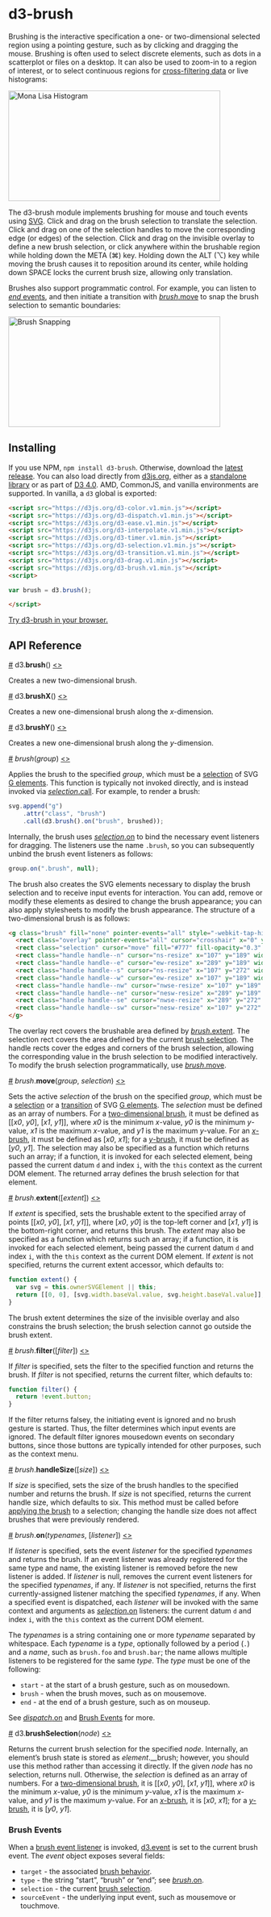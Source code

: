 # d3-brush

Brushing is the interactive specification a one- or two-dimensional selected region using a pointing gesture, such as by clicking and dragging the mouse. Brushing is often used to select discrete elements, such as dots in a scatterplot or files on a desktop. It can also be used to zoom-in to a region of interest, or to select continuous regions for [cross-filtering data](http://square.github.io/crossfilter/) or live histograms:

[<img alt="Mona Lisa Histogram" src="https://raw.githubusercontent.com/d3/d3-brush/master/img/mona-lisa.jpg" width="420" height="219">](http://bl.ocks.org/mbostock/0d20834e3d5a46138752f86b9b79727e)

The d3-brush module implements brushing for mouse and touch events using [SVG](https://www.w3.org/TR/SVG/). Click and drag on the brush selection to translate the selection. Click and drag on one of the selection handles to move the corresponding edge (or edges) of the selection. Click and drag on the invisible overlay to define a new brush selection, or click anywhere within the brushable region while holding down the META (⌘) key. Holding down the ALT (⌥) key while moving the brush causes it to reposition around its center, while holding down SPACE locks the current brush size, allowing only translation.

Brushes also support programmatic control. For example, you can listen to [*end* events](#brush-events), and then initiate a transition with [*brush*.move](#brush_move) to snap the brush selection to semantic boundaries:

[<img alt="Brush Snapping" src="https://raw.githubusercontent.com/d3/d3-brush/master/img/snapping.png" width="420" height="219">](http://bl.ocks.org/mbostock/6232537)

## Installing

If you use NPM, `npm install d3-brush`. Otherwise, download the [latest release](https://github.com/d3/d3-brush/releases/latest). You can also load directly from [d3js.org](https://d3js.org), either as a [standalone library](https://d3js.org/d3-brush.v1.min.js) or as part of [D3 4.0](https://github.com/d3/d3). AMD, CommonJS, and vanilla environments are supported. In vanilla, a `d3` global is exported:

```html
<script src="https://d3js.org/d3-color.v1.min.js"></script>
<script src="https://d3js.org/d3-dispatch.v1.min.js"></script>
<script src="https://d3js.org/d3-ease.v1.min.js"></script>
<script src="https://d3js.org/d3-interpolate.v1.min.js"></script>
<script src="https://d3js.org/d3-timer.v1.min.js"></script>
<script src="https://d3js.org/d3-selection.v1.min.js"></script>
<script src="https://d3js.org/d3-transition.v1.min.js"></script>
<script src="https://d3js.org/d3-drag.v1.min.js"></script>
<script src="https://d3js.org/d3-brush.v1.min.js"></script>
<script>

var brush = d3.brush();

</script>
```

[Try d3-brush in your browser.](https://tonicdev.com/npm/d3-brush)

## API Reference

<a href="#brush" name="brush">#</a> d3.<b>brush</b>() [<>](https://github.com/Devinsuit/d3-brush/blob/master/src/brush.js "Source Code")

Creates a new two-dimensional brush.

<a href="#brushX" name="brushX">#</a> d3.<b>brushX</b>() [<>](https://github.com/Devinsuit/d3-brush/blob/master/src/brush.js#L123 "Source Code")

Creates a new one-dimensional brush along the *x*-dimension.

<a href="#brushY" name="brushY">#</a> d3.<b>brushY</b>() [<>](https://github.com/Devinsuit/d3-brush/blob/master/src/brush.js#L127 "Source Code")

Creates a new one-dimensional brush along the *y*-dimension.

<a href="#_brush" name="_brush">#</a> <i>brush</i>(<i>group</i>) [<>](https://github.com/Devinsuit/d3-brush/blob/master/src/brush.js#L142 "Source Code")

Applies the brush to the specified *group*, which must be a [selection](https://github.com/d3/d3-selection) of SVG [G elements](https://www.w3.org/TR/SVG/struct.html#Groups). This function is typically not invoked directly, and is instead invoked via [*selection*.call](https://github.com/d3/d3-selection#selection_call). For example, to render a brush:

```js
svg.append("g")
    .attr("class", "brush")
    .call(d3.brush().on("brush", brushed));
```

Internally, the brush uses [*selection*.on](https://github.com/d3/d3-selection#selection_on) to bind the necessary event listeners for dragging. The listeners use the name `.brush`, so you can subsequently unbind the brush event listeners as follows:

```js
group.on(".brush", null);
```

The brush also creates the SVG elements necessary to display the brush selection and to receive input events for interaction. You can add, remove or modify these elements as desired to change the brush appearance; you can also apply stylesheets to modify the brush appearance. The structure of a two-dimensional brush is as follows:

```html
<g class="brush" fill="none" pointer-events="all" style="-webkit-tap-highlight-color: rgba(0, 0, 0, 0);">
  <rect class="overlay" pointer-events="all" cursor="crosshair" x="0" y="0" width="960" height="500"></rect>
  <rect class="selection" cursor="move" fill="#777" fill-opacity="0.3" stroke="#fff" shape-rendering="crispEdges" x="112" y="194" width="182" height="83"></rect>
  <rect class="handle handle--n" cursor="ns-resize" x="107" y="189" width="192" height="10"></rect>
  <rect class="handle handle--e" cursor="ew-resize" x="289" y="189" width="10" height="93"></rect>
  <rect class="handle handle--s" cursor="ns-resize" x="107" y="272" width="192" height="10"></rect>
  <rect class="handle handle--w" cursor="ew-resize" x="107" y="189" width="10" height="93"></rect>
  <rect class="handle handle--nw" cursor="nwse-resize" x="107" y="189" width="10" height="10"></rect>
  <rect class="handle handle--ne" cursor="nesw-resize" x="289" y="189" width="10" height="10"></rect>
  <rect class="handle handle--se" cursor="nwse-resize" x="289" y="272" width="10" height="10"></rect>
  <rect class="handle handle--sw" cursor="nesw-resize" x="107" y="272" width="10" height="10"></rect>
</g>
```

The overlay rect covers the brushable area defined by [*brush*.extent](#brush_extent). The selection rect covers the area defined by the current [brush selection](#brushSelection). The handle rects cover the edges and corners of the brush selection, allowing the corresponding value in the brush selection to be modified interactively. To modify the brush selection programmatically, use [*brush*.move](#brush_move).

<a href="#brush_move" name="brush_move">#</a> <i>brush</i>.<b>move</b>(<i>group</i>, <i>selection</i>) [<>](https://github.com/Devinsuit/d3-brush/blob/master/src/brush.js#L189 "Source Code")

Sets the active *selection* of the brush on the specified *group*, which must be a [selection](https://github.com/d3/d3-selection) or a [transition](https://github.com/d3/d3-transition) of SVG [G elements](https://www.w3.org/TR/SVG/struct.html#Groups). The *selection* must be defined as an array of numbers. For a [two-dimensional brush](#brush), it must be defined as [[*x0*, *y0*], [*x1*, *y1*]], where *x0* is the minimum *x*-value, *y0* is the minimum *y*-value, *x1* is the maximum *x*-value, and *y1* is the maximum *y*-value. For an [*x*-brush](#brushX), it must be defined as [*x0*, *x1*]; for a [*y*-brush](#brushY), it must be defined as [*y0*, *y1*]. The selection may also be specified as a function which returns such an array; if a function, it is invoked for each selected element, being passed the current datum `d` and index `i`, with the `this` context as the current DOM element. The returned array defines the brush selection for that element.

<a href="#brush_extent" name="brush_extent">#</a> <i>brush</i>.<b>extent</b>([<i>extent</i>]) [<>](https://github.com/Devinsuit/d3-brush/blob/master/src/brush.js#L521 "Source Code")

If *extent* is specified, sets the brushable extent to the specified array of points [[*x0*, *y0*], [*x1*, *y1*]], where [*x0*, *y0*] is the top-left corner and [*x1*, *y1*] is the bottom-right corner, and returns this brush. The *extent* may also be specified as a function which returns such an array; if a function, it is invoked for each selected element, being passed the current datum `d` and index `i`, with the `this` context as the current DOM element. If *extent* is not specified, returns the current extent accessor, which defaults to:

```js
function extent() {
  var svg = this.ownerSVGElement || this;
  return [[0, 0], [svg.width.baseVal.value, svg.height.baseVal.value]];
}
```

The brush extent determines the size of the invisible overlay and also constrains the brush selection; the brush selection cannot go outside the brush extent.

<a href="#brush_filter" name="brush_filter">#</a> <i>brush</i>.<b>filter</b>([<i>filter</i>]) [<>](https://github.com/Devinsuit/d3-brush/blob/master/src/brush.js#L525 "Source Code")

If *filter* is specified, sets the filter to the specified function and returns the brush. If *filter* is not specified, returns the current filter, which defaults to:

```js
function filter() {
  return !event.button;
}
```

If the filter returns falsey, the initiating event is ignored and no brush gesture is started. Thus, the filter determines which input events are ignored. The default filter ignores mousedown events on secondary buttons, since those buttons are typically intended for other purposes, such as the context menu.

<a href="#brush_handleSize" name="brush_handleSize">#</a> <i>brush</i>.<b>handleSize</b>([<i>size</i>]) [<>](https://github.com/Devinsuit/d3-brush/blob/master/src/brush.js#L529 "Source Code")

If *size* is specified, sets the size of the brush handles to the specified number and returns the brush. If *size* is not specified, returns the current handle size, which defaults to six. This method must be called before [applying the brush](#_brush) to a selection; changing the handle size does not affect brushes that were previously rendered.

<a href="#brush_on" name="brush_on">#</a> <i>brush</i>.<b>on</b>(<i>typenames</i>, [<i>listener</i>]) [<>](https://github.com/Devinsuit/d3-brush/blob/master/src/brush.js#L533 "Source Code")

If *listener* is specified, sets the event *listener* for the specified *typenames* and returns the brush. If an event listener was already registered for the same type and name, the existing listener is removed before the new listener is added. If *listener* is null, removes the current event listeners for the specified *typenames*, if any. If *listener* is not specified, returns the first currently-assigned listener matching the specified *typenames*, if any. When a specified event is dispatched, each *listener* will be invoked with the same context and arguments as [*selection*.on](https://github.com/d3/d3-selection#selection_on) listeners: the current datum `d` and index `i`, with the `this` context as the current DOM element.

The *typenames* is a string containing one or more *typename* separated by whitespace. Each *typename* is a *type*, optionally followed by a period (`.`) and a *name*, such as `brush.foo` and `brush.bar`; the name allows multiple listeners to be registered for the same *type*. The *type* must be one of the following:

* `start` - at the start of a brush gesture, such as on mousedown.
* `brush` - when the brush moves, such as on mousemove.
* `end` - at the end of a brush gesture, such as on mouseup.

See [*dispatch*.on](https://github.com/d3/d3-dispatch#dispatch_on) and [Brush Events](#brush-events) for more.

<a href="#brushSelection" name="brushSelection">#</a> d3.<b>brushSelection</b>(<i>node</i>) [<>](https://github.com/Devinsuit/d3-brush/blob/master/src/brush.js#L118 "Source Code")

Returns the current brush selection for the specified *node*. Internally, an element’s brush state is stored as *element*.\_\_brush; however, you should use this method rather than accessing it directly. If the given *node* has no selection, returns null. Otherwise, the *selection* is defined as an array of numbers. For a [two-dimensional brush](#brush), it is [[*x0*, *y0*], [*x1*, *y1*]], where *x0* is the minimum *x*-value, *y0* is the minimum *y*-value, *x1* is the maximum *x*-value, and *y1* is the maximum *y*-value. For an [*x*-brush](#brushX), it is [*x0*, *x1*]; for a [*y*-brush](#brushY), it is [*y0*, *y1*].

### Brush Events

When a [brush event listener](#brush_on) is invoked, [d3.event](https://github.com/d3/d3-selection#event) is set to the current brush event. The *event* object exposes several fields:

* `target` - the associated [brush behavior](#brush).
* `type` - the string “start”, “brush” or “end”; see [*brush*.on](#brush_on).
* `selection` - the current [brush selection](#brushSelection).
* `sourceEvent` - the underlying input event, such as mousemove or touchmove.
